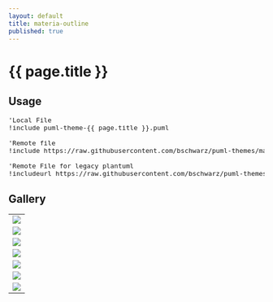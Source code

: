 ```yaml
---
layout: default
title: materia-outline
published: true
---
```

# {{ page.title }}

## Usage

<pre style="font-size: .8rem;">
'Local File
!include puml-theme-{{ page.title }}.puml

'Remote file
!include https://raw.githubusercontent.com/bschwarz/puml-themes/master/themes/{{ page.title }}/puml-theme-{{ page.title }}.puml

'Remote File for legacy plantuml
!includeurl https://raw.githubusercontent.com/bschwarz/puml-themes/master/themes/{{ page.title }}/puml-theme-{{ page.title }}.puml
</pre>

## Gallery
<table style="width: 100%">
    <tr>
        <td>
            <img src="activity-ex.png">
        </td>
    </tr>
    <tr>
        <td>
            <img src="class-ex.png">
        </td>
    </tr>
   <tr>
        <td>
            <img src="component-ex.png">
        </td> 
    </tr>
    <tr>
        <td>
            <img src="sequence-ex.png">
        </td>
    </tr>
   <tr>
        <td>
            <img src="usecase-ex.png">
        </td>
    </tr>
    <tr>
        <td>
            <img src="state-ex.png">
        </td>
    </tr>
    <tr>
        <td>
            <img src="object-ex.png">
        </td>
    </tr>
</table>
